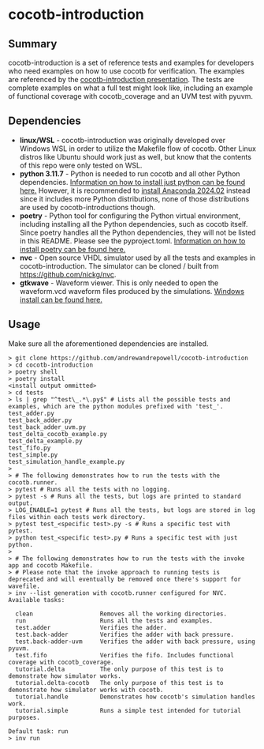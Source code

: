 # cocotb-introduction

## Summary

cocotb-introduction is a set of reference tests and examples for developers who need examples on how to use cocotb for verification. The examples are referenced by the [cocotb-introduction presentation](https://docs.google.com/presentation/d/1zugOCcWV_SXj0Bq5WKZequVLZ3Uh8_YhImmvimYsgEc/edit?usp=sharing). The tests are complete examples on what a full test might look like, including an example of functional coverage with cocotb_coverage and an UVM test with pyuvm.

## Dependencies

- **linux/WSL** - cocotb-introduction was originally developed over Windows WSL in order to utilize the Makefile flow of cocotb. Other Linux distros like Ubuntu should work just as well, but know that the contents of this repo were only tested on WSL.
- **python 3.11.7** - Python is needed to run cocotb and all other Python dependencies. [Information on how to install just python can be found here.](https://radwanelourhmati7.medium.com/installing-python-3-11-on-ubuntu-step-by-step-a46631d4e293) However, it is recommended to [install Anaconda 2024.02](https://docs.anaconda.com/free/anaconda/install/linux/) instead since it includes more Python distributions, none of those distributions are used by cocotb-introductions though.
- **poetry** - Python tool for configuring the Python virtual environment, including installing all the Python dependencies, such as cocotb itself. Since poetry handles all the Python dependencies, they will not be listed in this README. Please see the pyproject.toml. [Information on how to install poetry can be found here.](https://python-poetry.org/docs/)
- **nvc** - Open source VHDL simulator used by all the tests and examples in cocotb-introduction. The simulator can be cloned / built from https://github.com/nickg/nvc.
- **gtkwave** - Waveform viewer. This is only needed to open the waveform.vcd waveform files produced by the simulations. [Windows install can be found here.](https://sourceforge.net/projects/gtkwave/files/gtkwave-3.3.90-bin-win64/gtkwave-3.3.90-bin-win64.zip/download)

## Usage

Make sure all the aforementioned dependencies are installed.

```
> git clone https://github.com/andrewandrepowell/cocotb-introduction
> cd cocotb-introduction
> poetry shell
> poetry install
<install output ommitted>
> cd tests
> ls | grep "^test\_.*\.py$" # Lists all the possible tests and examples, which are the python modules prefixed with 'test_'.
test_adder.py
test_back_adder.py
test_back_adder_uvm.py
test_delta_cocotb_example.py
test_delta_example.py
test_fifo.py
test_simple.py
test_simulation_handle_example.py
>
> # The following demonstrates how to run the tests with the cocotb.runner.
> pytest # Runs all the tests with no logging.
> pytest -s # Runs all the tests, but logs are printed to standard output.
> LOG_ENABLE=1 pytest # Runs all the tests, but logs are stored in log files within each tests work directory.
> pytest test_<specific test>.py -s # Runs a specific test with pytest.
> python test_<specific test>.py # Runs a specific test with just python.
>
> # The following demonstrates how to run the tests with the invoke app and cocotb Makefile.
> # Please note that the invoke approach to running tests is deprecated and will eventually be removed once there's support for wavefile.
> inv --list generation with cocotb.runner configured for NVC.
Available tasks:

  clean                   Removes all the working directories.
  run                     Runs all the tests and examples.
  test.adder              Verifies the adder.
  test.back-adder         Verifies the adder with back pressure.
  test.back-adder-uvm     Verifies the adder with back pressure, using pyuvm.
  test.fifo               Verifies the fifo. Includes functional coverage with cocotb_coverage.
  tutorial.delta          The only purpose of this test is to demonstrate how simulator works.
  tutorial.delta-cocotb   The only purpose of this test is to demonstrate how simulator works with cocotb.
  tutorial.handle         Demonstrates how cocotb's simulation handles work.
  tutorial.simple         Runs a simple test intended for tutorial purposes.

Default task: run
> inv run
```

